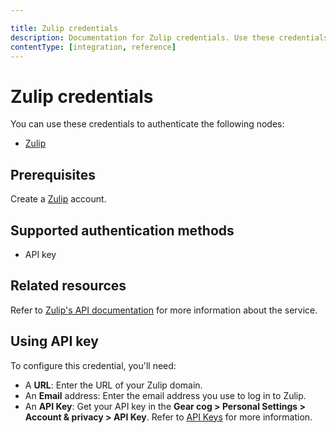 ```yaml
---

title: Zulip credentials
description: Documentation for Zulip credentials. Use these credentials to authenticate Zulip in n8n, a workflow automation platform.
contentType: [integration, reference]
---
```


# Zulip credentials

You can use these credentials to authenticate the following nodes:

- [Zulip](/integrations/builtin/app-nodes/n8n-nodes-base.zulip.md)

## Prerequisites

Create a [Zulip](https://zulip.com/) account.

## Supported authentication methods

- API key

## Related resources

Refer to [Zulip's API documentation](https://zulip.com/api/) for more information about the service.

## Using API key

To configure this credential, you'll need:

- A **URL**: Enter the URL of your Zulip domain.
- An **Email** address: Enter the email address you use to log in to Zulip.
- An **API Key**: Get your API key in the **Gear cog > Personal Settings > Account & privacy > API Key**. Refer to [API Keys](https://zulip.com/api/api-keys) for more information.

